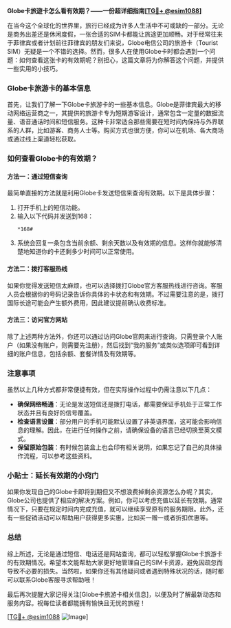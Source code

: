 **Globe卡旅遊卡怎么看有效期？——一份超详细指南[[TG💪+ @esim1088](https://t.me/s/esim1088)]**

在当今这个全球化的世界里，旅行已经成为许多人生活中不可或缺的一部分。无论是商务出差还是休闲度假，一张合适的SIM卡都能让旅途更加顺畅。对于经常往来于菲律宾或者计划前往菲律宾的朋友们来说，Globe电信公司的旅游卡（Tourist SIM）无疑是一个不错的选择。然而，很多人在使用Globe卡时都会遇到一个问题：如何查看这张卡的有效期呢？别担心，这篇文章将为你解答这个问题，并提供一些实用的小技巧。

### Globe卡旅游卡的基本信息

首先，让我们了解一下Globe卡旅游卡的一些基本信息。Globe是菲律宾最大的移动网络运营商之一，其提供的旅游卡专为短期游客设计，通常包含一定量的数据流量、语音通话时间和短信服务。这种卡非常适合那些需要在短时间内保持与外界联系的人群，比如游客、商务人士等。购买方式也很方便，你可以在机场、各大商场或通过线上渠道轻松获取。

### 如何查看Globe卡的有效期？

#### 方法一：通过短信查询

最简单直接的方法就是利用Globe卡发送短信来查询有效期。以下是具体步骤：

1. 打开手机上的短信功能。
2. 输入以下代码并发送到168：
   ```
   *168#
   ```
3. 系统会回复一条包含当前余额、剩余天数以及有效期的信息。这样你就能够清楚地知道你的卡还剩多少时间可以正常使用。

#### 方法二：拨打客服热线

如果你觉得发送短信太麻烦，也可以选择拨打Globe官方客服热线进行咨询。客服人员会根据你的号码记录告诉你具体的卡状态和有效期。不过需要注意的是，拨打国际长途可能会产生额外费用，因此建议提前确认收费标准。

#### 方法三：访问官方网站

除了上述两种方法外，你还可以通过访问Globe官网来进行查询。只需登录个人账户（如果没有账户，则需要先注册），然后找到“我的服务”或类似选项即可看到详细的账户信息，包括余额、套餐详情及有效期等。

### 注意事项

虽然以上几种方式都非常便捷有效，但在实际操作过程中仍需注意以下几点：

- **确保网络畅通**：无论是发送短信还是拨打电话，都需要保证手机处于正常工作状态并且有良好的信号覆盖。
- **检查语言设置**：部分用户的手机可能默认设置了非英语界面，这可能会影响信息的理解。因此，在进行任何操作之前，请确保设备的语言已经切换至英文模式。
- **保留原始包装**：有时候包装盒上也会印有相关说明，如果忘记了自己的具体操作流程，可以参考这些资料。

### 小贴士：延长有效期的小窍门

如果你发现自己的Globe卡即将到期但又不想浪费掉剩余资源怎么办呢？其实，Globe公司也提供了相应的解决方案。例如，你可以考虑充值以延长有效期。通常情况下，只要在规定时间内完成充值，就可以继续享受原有的服务期限。此外，还有一些促销活动可以帮助用户获得更多实惠，比如买一赠一或者折扣优惠等。

### 总结

综上所述，无论是通过短信、电话还是网站查询，都可以轻松掌握Globe卡旅游卡的有效期情况。希望本文能帮助大家更好地管理自己的SIM卡资源，避免因疏忽而导致不必要的损失。当然啦，如果你还有其他疑问或者遇到特殊状况的话，随时都可以联系Globe客服寻求帮助哦！

最后再次提醒大家记得关注[Globe卡旅游卡相关信息]，以便及时了解最新动态和服务内容。祝每位读者都能拥有愉快且无忧的旅程！

[[TG💪+ @esim1088](https://t.me/s/esim1088) ![Image](https://i.postimg.cc/4NQfJmqS/Snipaste-2025-05-13-00-14-12.png)]